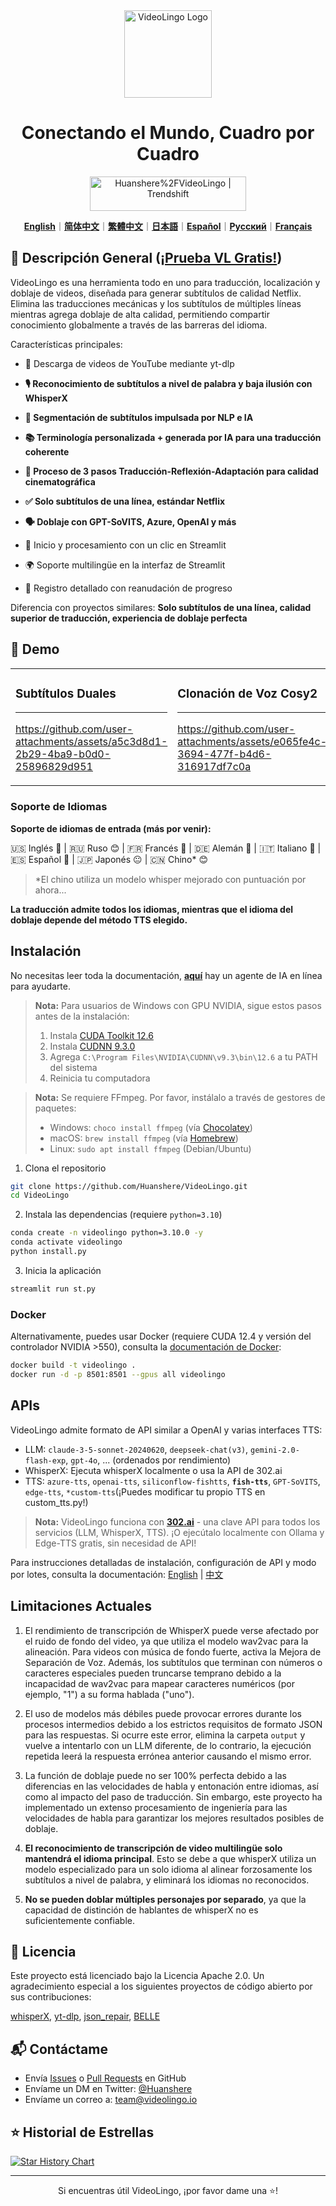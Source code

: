 <div align="center">

<img src="/docs/logo.png" alt="VideoLingo Logo" height="140">

# Conectando el Mundo, Cuadro por Cuadro

<a href="https://trendshift.io/repositories/12200" target="_blank"><img src="https://trendshift.io/api/badge/repositories/12200" alt="Huanshere%2FVideoLingo | Trendshift" style="width: 250px; height: 55px;" width="250" height="55"/></a>

[**English**](/README.md)｜[**简体中文**](/translations/README.zh.md)｜[**繁體中文**](/translations/README.zh-TW.md)｜[**日本語**](/translations/README.ja.md)｜[**Español**](/translations/README.es.md)｜[**Русский**](/translations/README.ru.md)｜[**Français**](/translations/README.fr.md)

</div>

## 🌟 Descripción General ([¡Prueba VL Gratis!](https://videolingo.io))

VideoLingo es una herramienta todo en uno para traducción, localización y doblaje de videos, diseñada para generar subtítulos de calidad Netflix. Elimina las traducciones mecánicas y los subtítulos de múltiples líneas mientras agrega doblaje de alta calidad, permitiendo compartir conocimiento globalmente a través de las barreras del idioma.

Características principales:
- 🎥 Descarga de videos de YouTube mediante yt-dlp

- **🎙️ Reconocimiento de subtítulos a nivel de palabra y baja ilusión con WhisperX**

- **📝 Segmentación de subtítulos impulsada por NLP e IA**

- **📚 Terminología personalizada + generada por IA para una traducción coherente**

- **🔄 Proceso de 3 pasos Traducción-Reflexión-Adaptación para calidad cinematográfica**

- **✅ Solo subtítulos de una línea, estándar Netflix**

- **🗣️ Doblaje con GPT-SoVITS, Azure, OpenAI y más**

- 🚀 Inicio y procesamiento con un clic en Streamlit

- 🌍 Soporte multilingüe en la interfaz de Streamlit

- 📝 Registro detallado con reanudación de progreso

Diferencia con proyectos similares: **Solo subtítulos de una línea, calidad superior de traducción, experiencia de doblaje perfecta**

## 🎥 Demo

<table>
<tr>
<td width="33%">

### Subtítulos Duales
---
https://github.com/user-attachments/assets/a5c3d8d1-2b29-4ba9-b0d0-25896829d951

</td>
<td width="33%">

### Clonación de Voz Cosy2
---
https://github.com/user-attachments/assets/e065fe4c-3694-477f-b4d6-316917df7c0a

</td>
<td width="33%">

### GPT-SoVITS con mi voz
---
https://github.com/user-attachments/assets/47d965b2-b4ab-4a0b-9d08-b49a7bf3508c

</td>
</tr>
</table>

### Soporte de Idiomas

**Soporte de idiomas de entrada (más por venir):**

🇺🇸 Inglés 🤩 | 🇷🇺 Ruso 😊 | 🇫🇷 Francés 🤩 | 🇩🇪 Alemán 🤩 | 🇮🇹 Italiano 🤩 | 🇪🇸 Español 🤩 | 🇯🇵 Japonés 😐 | 🇨🇳 Chino* 😊

> *El chino utiliza un modelo whisper mejorado con puntuación por ahora...

**La traducción admite todos los idiomas, mientras que el idioma del doblaje depende del método TTS elegido.**

## Instalación

No necesitas leer toda la documentación, [**aquí**](https://share.fastgpt.in/chat/share?shareId=066w11n3r9aq6879r4z0v9rh) hay un agente de IA en línea para ayudarte.

> **Nota:** Para usuarios de Windows con GPU NVIDIA, sigue estos pasos antes de la instalación:
> 1. Instala [CUDA Toolkit 12.6](https://developer.download.nvidia.com/compute/cuda/12.6.0/local_installers/cuda_12.6.0_560.76_windows.exe)
> 2. Instala [CUDNN 9.3.0](https://developer.download.nvidia.com/compute/cudnn/9.3.0/local_installers/cudnn_9.3.0_windows.exe)
> 3. Agrega `C:\Program Files\NVIDIA\CUDNN\v9.3\bin\12.6` a tu PATH del sistema
> 4. Reinicia tu computadora

> **Nota:** Se requiere FFmpeg. Por favor, instálalo a través de gestores de paquetes:
> - Windows: ```choco install ffmpeg``` (vía [Chocolatey](https://chocolatey.org/))
> - macOS: ```brew install ffmpeg``` (vía [Homebrew](https://brew.sh/))
> - Linux: ```sudo apt install ffmpeg``` (Debian/Ubuntu)

1. Clona el repositorio

```bash
git clone https://github.com/Huanshere/VideoLingo.git
cd VideoLingo
```

2. Instala las dependencias (requiere `python=3.10`)

```bash
conda create -n videolingo python=3.10.0 -y
conda activate videolingo
python install.py
```

3. Inicia la aplicación

```bash
streamlit run st.py
```

### Docker
Alternativamente, puedes usar Docker (requiere CUDA 12.4 y versión del controlador NVIDIA >550), consulta la [documentación de Docker](/docs/pages/docs/docker.en-US.md):

```bash
docker build -t videolingo .
docker run -d -p 8501:8501 --gpus all videolingo
```

## APIs
VideoLingo admite formato de API similar a OpenAI y varias interfaces TTS:
- LLM: `claude-3-5-sonnet-20240620`, `deepseek-chat(v3)`, `gemini-2.0-flash-exp`, `gpt-4o`, ... (ordenados por rendimiento)
- WhisperX: Ejecuta whisperX localmente o usa la API de 302.ai
- TTS: `azure-tts`, `openai-tts`, `siliconflow-fishtts`, **`fish-tts`**, `GPT-SoVITS`, `edge-tts`, `*custom-tts`(¡Puedes modificar tu propio TTS en custom_tts.py!)

> **Nota:** VideoLingo funciona con **[302.ai](https://gpt302.saaslink.net/C2oHR9)** - una clave API para todos los servicios (LLM, WhisperX, TTS). ¡O ejecútalo localmente con Ollama y Edge-TTS gratis, sin necesidad de API!

Para instrucciones detalladas de instalación, configuración de API y modo por lotes, consulta la documentación: [English](/docs/pages/docs/start.en-US.md) | [中文](/docs/pages/docs/start.zh-CN.md)

## Limitaciones Actuales

1. El rendimiento de transcripción de WhisperX puede verse afectado por el ruido de fondo del video, ya que utiliza el modelo wav2vac para la alineación. Para videos con música de fondo fuerte, activa la Mejora de Separación de Voz. Además, los subtítulos que terminan con números o caracteres especiales pueden truncarse temprano debido a la incapacidad de wav2vac para mapear caracteres numéricos (por ejemplo, "1") a su forma hablada ("uno").

2. El uso de modelos más débiles puede provocar errores durante los procesos intermedios debido a los estrictos requisitos de formato JSON para las respuestas. Si ocurre este error, elimina la carpeta `output` y vuelve a intentarlo con un LLM diferente, de lo contrario, la ejecución repetida leerá la respuesta errónea anterior causando el mismo error.

3. La función de doblaje puede no ser 100% perfecta debido a las diferencias en las velocidades de habla y entonación entre idiomas, así como al impacto del paso de traducción. Sin embargo, este proyecto ha implementado un extenso procesamiento de ingeniería para las velocidades de habla para garantizar los mejores resultados posibles de doblaje.

4. **El reconocimiento de transcripción de video multilingüe solo mantendrá el idioma principal**. Esto se debe a que whisperX utiliza un modelo especializado para un solo idioma al alinear forzosamente los subtítulos a nivel de palabra, y eliminará los idiomas no reconocidos.

5. **No se pueden doblar múltiples personajes por separado**, ya que la capacidad de distinción de hablantes de whisperX no es suficientemente confiable.

## 📄 Licencia

Este proyecto está licenciado bajo la Licencia Apache 2.0. Un agradecimiento especial a los siguientes proyectos de código abierto por sus contribuciones:

[whisperX](https://github.com/m-bain/whisperX), [yt-dlp](https://github.com/yt-dlp/yt-dlp), [json_repair](https://github.com/mangiucugna/json_repair), [BELLE](https://github.com/LianjiaTech/BELLE)

## 📬 Contáctame

- Envía [Issues](https://github.com/Huanshere/VideoLingo/issues) o [Pull Requests](https://github.com/Huanshere/VideoLingo/pulls) en GitHub
- Envíame un DM en Twitter: [@Huanshere](https://twitter.com/Huanshere)
- Envíame un correo a: team@videolingo.io

## ⭐ Historial de Estrellas

[![Star History Chart](https://api.star-history.com/svg?repos=Huanshere/VideoLingo&type=Timeline)](https://star-history.com/#Huanshere/VideoLingo&Timeline)

---

<p align="center">Si encuentras útil VideoLingo, ¡por favor dame una ⭐️!</p> 